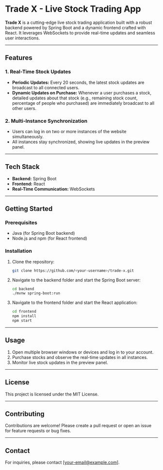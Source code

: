 # Trade X - Live Stock Trading App

**Trade X** is a cutting-edge live stock trading application built with a robust backend powered by Spring Boot and a dynamic frontend crafted with React. It leverages WebSockets to provide real-time updates and seamless user interactions.

---

## Features

### 1. Real-Time Stock Updates
- **Periodic Updates:** Every 20 seconds, the latest stock updates are broadcast to all connected users.
- **Dynamic Updates on Purchase:** Whenever a user purchases a stock, detailed updates about that stock (e.g., remaining stock count, percentage of people who purchased) are immediately broadcast to all other users.

### 2. Multi-Instance Synchronization
- Users can log in on two or more instances of the website simultaneously.
- All instances stay synchronized, showing live updates in the preview panel.

---

## Tech Stack

- **Backend:** Spring Boot
- **Frontend:** React
- **Real-Time Communication:** WebSockets

---

## Getting Started

### Prerequisites
- Java (for Spring Boot backend)
- Node.js and npm (for React frontend)

### Installation
1. Clone the repository:
   ```bash
   git clone https://github.com/<your-username>/trade-x.git
   ```
2. Navigate to the backend folder and start the Spring Boot server:
   ```bash
   cd backend
   ./mvnw spring-boot:run
   ```
3. Navigate to the frontend folder and start the React application:
   ```bash
   cd frontend
   npm install
   npm start
   ```

---

## Usage

1. Open multiple browser windows or devices and log in to your account.
2. Purchase stocks and observe the real-time updates in all instances.
3. Monitor live stock updates in the preview panel.

---

## License

This project is licensed under the MIT License.

---

## Contributing

Contributions are welcome! Please create a pull request or open an issue for feature requests or bug fixes.

---

## Contact

For inquiries, please contact [your-email@example.com].

